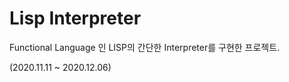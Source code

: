 # Lisp Interpreter



Functional Language 인 LISP의 간단한 Interpreter를 구현한 프로젝트.

(2020.11.11 ~ 2020.12.06)

